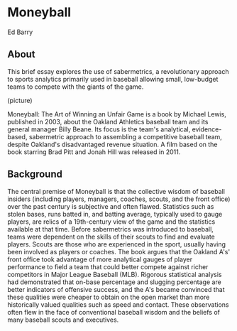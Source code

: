 Moneyball
===========
Ed Barry
## About
This brief essay explores the use of sabermetrics, a revolutionary approach to sports analytics primarily used in baseball allowing small, low-budget teams to compete with the giants of the game.

(picture)

Moneyball: The Art of Winning an Unfair Game is a book by Michael Lewis, published in 2003, about the Oakland Athletics baseball team and
its general manager Billy Beane. Its focus is the team's analytical, evidence-based, sabermetric approach to assembling a competitive
baseball team, despite Oakland's disadvantaged revenue situation. A film based on the book starring Brad Pitt and Jonah Hill was released
in 2011.
## Background
The central premise of Moneyball is that the collective wisdom of baseball insiders (including players, managers, coaches, scouts, and the
front office) over the past century is subjective and often flawed. Statistics such as stolen bases, runs batted in, and batting average,
typically used to gauge players, are relics of a 19th-century view of the game and the statistics available at that time. Before
sabermetrics was introduced to baseball, teams were dependent on the skills of their scouts to find and evaluate players. Scouts are those
who are experienced in the sport, usually having been involved as players or coaches. The book argues that the Oakland A's' front
office took advantage of more analytical gauges of player performance to field a team that could better compete against richer competitors
in Major League Baseball (MLB). Rigorous statistical analysis had demonstrated that on-base percentage and slugging percentage are better
indicators of offensive success, and the A's became convinced that these qualities were cheaper to obtain on the open market than more
historically valued qualities such as speed and contact. These observations often flew in the face of conventional baseball
wisdom and the beliefs of many baseball scouts and executives.
